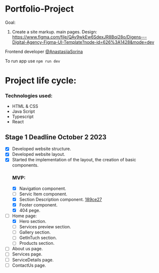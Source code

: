 # Portfolio-Project

Goal:

1. Create a site markup. main pages.
   Design: https://www.figma.com/file/QAy9wkEw6SdexJR8Bqi28o/Digens---Digital-Agency-Figma-UI-Template?node-id=626%3A1428&mode=dev

Frontend developer [@AnastasiiaSorina](https://github.com/AnastasiiaSorina)

To run app use
`npm run dev`

# Project life cycle:

### Technologies used:

- HTML & CSS
- Java Script
- Typescript
- React

## Stage 1 **Deadline October 2 2023**

- [x] Developed website structure.
- [x] Developed website layout.
- [x] Started the implementation of the layout, the creation of basic components.
  ### MVP:
  - [x] Navigation component.
  - [ ] Servic Item component.
  - [x] Section Description component. [189ce27](https://github.com/AnastasiiaSorina/html-css-markup/pull/2/commits/189ce27eebfed92ec795e111969096bb830bb448)
  - [x] Footer component.
  - [x] 404 pege.
  
- [ ] Home page:
    -  [x] Hero section.
    -  [ ] Services preview section.
    -  [ ] Gallery section.
    -  [ ] GetInTuch section.
    -  [ ] Products section.
- [ ] About us page.
- [ ] Services page.
- [ ] ServiceDetails page.
- [ ] ContactUs page.
